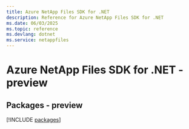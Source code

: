 ```yaml
---
title: Azure NetApp Files SDK for .NET
description: Reference for Azure NetApp Files SDK for .NET
ms.date: 06/03/2025
ms.topic: reference
ms.devlang: dotnet
ms.service: netappfiles
---
```

# Azure NetApp Files SDK for .NET - preview
## Packages - preview
[!INCLUDE [packages](netapp-files-index.md)]